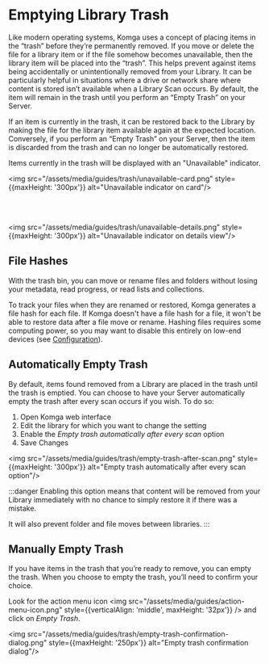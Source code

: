 # Emptying Library Trash

Like modern operating systems, Komga uses a concept of placing items in the “trash” before they’re permanently removed. If you move or delete the file for a library item or if the file somehow becomes unavailable, then the library item will be placed into the “trash”. This helps prevent against items being accidentally or unintentionally removed from your Library. It can be particularly helpful in situations where a drive or network share where content is stored isn’t available when a Library Scan occurs. By default, the item will remain in the trash until you perform an “Empty Trash” on your Server.

If an item is currently in the trash, it can be restored back to the Library by making the file for the library item available again at the expected location. Conversely, if you perform an “Empty Trash” on your Server, then the item is discarded from the trash and can no longer be automatically restored.

Items currently in the trash will be displayed with an "Unavailable" indicator.

<img src="/assets/media/guides/trash/unavailable-card.png" style={{maxHeight: '300px'}} alt="Unavailable indicator on card"/>

<br/>
<br/>

<img src="/assets/media/guides/trash/unavailable-details.png" style={{maxHeight: '300px'}} alt="Unavailable indicator on details view"/>

## File Hashes

With the trash bin, you can move or rename files and folders without losing your metadata, read progress, or read lists and collections.

To track your files when they are renamed or restored, Komga generates a file hash for each file. If Komga doesn't have a file hash for a file, it won't be able to restore data after a file move or rename. Hashing files requires some computing power, so you may want to disable this entirely on low-end devices (see [Configuration](/installation/configuration.mdx)).

## Automatically Empty Trash

By default, items found removed from a Library are placed in the trash until the trash is emptied. You can choose to have your Server automatically empty the trash after every scan occurs if you wish. To do so:

1. Open Komga web interface
1. Edit the library for which you want to change the setting
1. Enable the _Empty trash automatically after every scan_ option
1. Save Changes

<img src="/assets/media/guides/trash/empty-trash-after-scan.png" style={{maxHeight: '300px'}} alt="Empty trash automatically after every scan option"/>

:::danger
Enabling this option means that content will be removed from your Library immediately with no chance to simply restore it if there was a mistake.

It will also prevent folder and file moves between libraries.
:::

## Manually Empty Trash

If you have items in the trash that you’re ready to remove, you can empty the trash.  When you choose to empty the trash, you’ll need to confirm your choice.

Look for the action menu icon <img src="/assets/media/guides/action-menu-icon.png" style={{verticalAlign: 'middle', maxHeight: '32px'}} /> and click on _Empty Trash_.

<img src="/assets/media/guides/trash/empty-trash-confirmation-dialog.png" style={{maxHeight: '250px'}} alt="Empty trash confirmation dialog"/>
